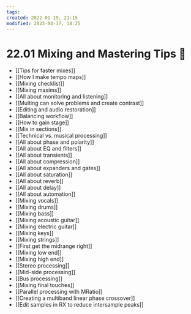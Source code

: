 ```yaml
---
tags:
created: 2022-01-19, 21:15
modified: 2023-04-17, 18:25
---
```


# 22.01 Mixing and Mastering Tips 📝
- [[Tips for faster mixes]]
- [[How I make tempo maps]]
- [[Mixing checklist]]
- [[Mixing maxims]]
- [[All about monitoring and listening]]
- [[Multing can solve problems and create contrast]]
- [[Editing and audio restoration]]
- [[Balancing workflow]]
- [[How to gain stage]]
- [[Mix in sections]]
- [[Technical vs. musical processing]]
- [[All about phase and polarity]]
- [[All about EQ and filters]]
- [[All about transients]]
- [[All about compression]]
- [[All about expanders and gates]]
- [[All about saturation]]
- [[All about reverb]]
- [[All about delay]]
- [[All about automation]]
- [[Mixing vocals]]
- [[Mixing drums]]
- [[Mixing bass]]
- [[Mixing acoustic guitar]]
- [[Mixing electric guitar]]
- [[Mixing keys]]
- [[Mixing strings]]
- [[First get the midrange right]]
- [[Mixing low end]]
- [[Mixing high end]]
- [[Stereo processing]]
- [[Mid-side processing]]
- [[Bus processing]]
- [[Mixing final touches]]
- [[Parallel processing with MRatio]]
- [[Creating a multiband linear phase crossover]]
- [[Edit samples in RX to reduce intersample peaks]]